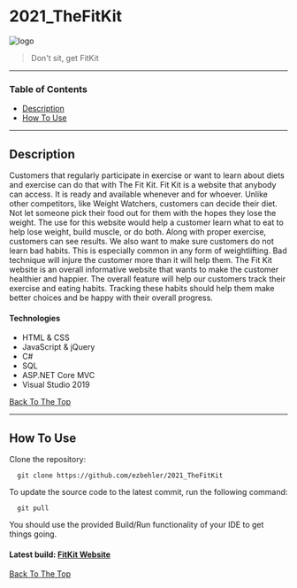 # 2021_TheFitKit

![logo](https://user-images.githubusercontent.com/78294042/114946778-7769ff00-9e11-11eb-95fd-eb2cf6c54fd4.png)

> Don't sit, get FitKit

---

### Table of Contents
- [Description](#description)
- [How To Use](#how-to-use)

---

## Description

Customers that regularly participate in exercise or want to learn about diets and exercise can do that with The Fit Kit. Fit Kit is a website that anybody can access. It is ready and available whenever and for whoever. Unlike other competitors, like Weight Watchers, customers can decide their diet. Not let someone pick their food out for them with the hopes they lose the weight. The use for this website would help a customer learn what to eat to help lose weight, build muscle, or do both. Along with proper exercise, customers can see results. We also want to make sure customers do not learn bad habits. This is especially common in any form of weightlifting. Bad technique will injure the customer more than it will help them. The Fit Kit website is an overall informative website that wants to make the customer healthier and happier. The overall feature will help our customers track their exercise and eating habits. Tracking these habits should help them make better choices and be happy with their overall progress.

#### Technologies

- HTML & CSS
- JavaScript & jQuery
- C#
- SQL
- ASP.NET Core MVC
- Visual Studio 2019

[Back To The Top](#2021_thefitkit)

---

## How To Use

Clone the repository:

```
  git clone https://github.com/ezbehler/2021_TheFitKit
```
To update the source code to the latest commit, run the following command:

```
  git pull
```

You should use the provided Build/Run functionality of your IDE to get things going.

#### Latest build: [FitKit Website](https://fitkit20210415125807.azurewebsites.net/)

[Back To The Top](#2021_thefitkit)
